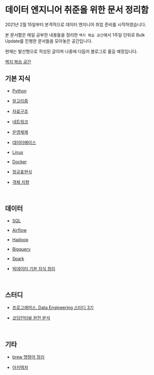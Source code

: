 # 데이터 엔지니어 취준을 위한 문서 정리함

2021년 2월 15일부터 본격적으로 데이터 엔지니어 취업 준비를 시작하였습니다.

본 문서함은 매일 공부한 내용들을 정리한 `백지 복습 공간`에서 1주일 단위로 Bulk Update를 진행한 문서들을 모아놓은 공간입니다.

현재는 발산형으로 작성된 글이며 나중에 다듬어 블로그로 옮길 예정입니다.

[백지 복습 공간](https://www.notion.so/7ab4a2c2af2b479a978fc7cc0ac8eb43)


## 기본 지식

- [Python](https://www.notion.so/Python-571e8547e8034311b4866d597d92fe41)

- [알고리즘 ](https://www.notion.so/ed832d6093b7427f81621c19f98f9b52)

- [자료구조](https://www.notion.so/8b77f4db7a4942d098abe386f589ae2c)

- [네트워크](https://www.notion.so/3b1bafb50f0142fbad406533954aa460)

- [운영체제](https://www.notion.so/4e2c2662edf4480283af6ae0628534a5)

- [데이터베이스](https://www.notion.so/10eb1146bce04518860bd6568b9a73f0)

- [Linux](https://www.notion.so/Linux-fdb5bf5cc04743239cff65faf0a81fb3)

- [Docker](https://www.notion.so/Docker-be01f7c28f1c446686a6390b2b8a5fd8)

- [정규표현식](https://www.notion.so/5536737a51514745883a03c36b3311f4)

- [객체 지향](https://www.notion.so/29d6997709f84737ab9f7424ca4be2b2)
<br/>

## 데이터

- [SQL](https://www.notion.so/SQL-e6e0290bd9374a119852e44cb09f68a6)

- [Airflow ](https://www.notion.so/Airflow-cbda60e6a38e4895889238990a0f78d8)

- [Hadoop](https://www.notion.so/Hadoop-42e6b549442c44368bd2989cfd40e6c8)

- [Bigquery](https://www.notion.so/Bigquery-09b6fa4bd8cf4c4a961efbec0c067629)

- [Spark](https://www.notion.so/Spark-5f1d637785ee45b7bcf0bf98fb59a88f)

- [빅데이터 기본 지식 정리](https://www.notion.so/54367da6fa4c46cd80c7f37bc69d671f)
<br/>


## 스터디

- [프로그래머스, Data Engineering 스터디 3기](https://www.notion.so/Data-Engineering-3-4ccd8de19816487b87bee1405da5902e)

- [코딩인터뷰 완전 분석 ](https://www.notion.so/2c753d9c3b194960887dcd520ba0846f)
<br/>

## 기타
- [brew 명령어 정리](https://www.notion.so/brew-92e6614df5244e688507a178b146ff6d)

- [아키텍처](https://www.notion.so/897eb1570954478880c7d165328c21c2)
